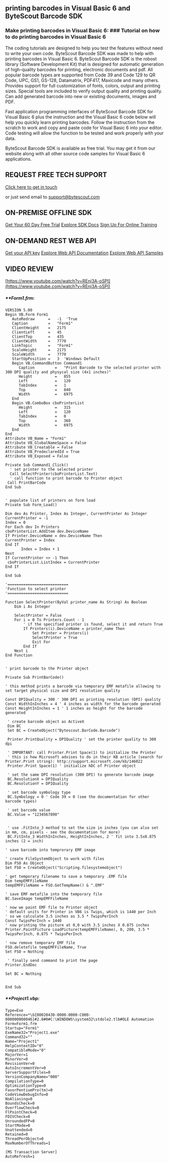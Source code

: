 ## printing barcodes in Visual Basic 6 and ByteScout Barcode SDK

### Make printing barcodes in Visual Basic 6: ### Tutorial on how to do printing barcodes in Visual Basic 6

The coding tutorials are designed to help you test the features without need to write your own code. ByteScout Barcode SDK was made to help with printing barcodes in Visual Basic 6. ByteScout Barcode SDK is the robost library (Software Development Kit) that is designed for automatic generation of high-quality barcodes for printing, electronic documents and pdf. All popular barcode types are supported from Code 39 and Code 129 to QR Code, UPC, GS1, GS-128, Datamatrix, PDF417, Maxicode and many others. Provides support for full customization of fonts, colors, output and printing sizes. Special tools are included to verify output quality and printing quality. Can add generated barcode into new or existing documents, images and PDF.

Fast application programming interfaces of ByteScout Barcode SDK for Visual Basic 6 plus the instruction and the Visual Basic 6 code below will help you quickly learn printing barcodes. Follow the instruction from the scratch to work and copy and paste code for Visual Basic 6 into your editor. Code testing will allow the function to be tested and work properly with your data.

ByteScout Barcode SDK is available as free trial. You may get it from our website along with all other source code samples for Visual Basic 6 applications.

## REQUEST FREE TECH SUPPORT

[Click here to get in touch](https://bytescout.zendesk.com/hc/en-us/requests/new?subject=ByteScout%20Barcode%20SDK%20Question)

or just send email to [support@bytescout.com](mailto:support@bytescout.com?subject=ByteScout%20Barcode%20SDK%20Question) 

## ON-PREMISE OFFLINE SDK 

[Get Your 60 Day Free Trial](https://bytescout.com/download/web-installer?utm_source=github-readme)
[Explore SDK Docs](https://bytescout.com/documentation/index.html?utm_source=github-readme)
[Sign Up For Online Training](https://academy.bytescout.com/)


## ON-DEMAND REST WEB API

[Get your API key](https://pdf.co/documentation/api?utm_source=github-readme)
[Explore Web API Documentation](https://pdf.co/documentation/api?utm_source=github-readme)
[Explore Web API Samples](https://github.com/bytescout/ByteScout-SDK-SourceCode/tree/master/PDF.co%20Web%20API)

## VIDEO REVIEW

[https://www.youtube.com/watch?v=REnj3A-oSPI](https://www.youtube.com/watch?v=REnj3A-oSPI)




<!-- code block begin -->

##### ****Form1.frm:**
    
```
VERSION 5.00
Begin VB.Form Form1 
   AutoRedraw      =   -1  'True
   Caption         =   "Form1"
   ClientHeight    =   2175
   ClientLeft      =   45
   ClientTop       =   435
   ClientWidth     =   7770
   LinkTopic       =   "Form1"
   ScaleHeight     =   2175
   ScaleWidth      =   7770
   StartUpPosition =   3  'Windows Default
   Begin VB.CommandButton Command1 
      Caption         =   "Print Barcode to the selected printer with 300 DPI quality and physycal size (4x1 inches)"
      Height          =   855
      Left            =   120
      TabIndex        =   1
      Top             =   840
      Width           =   6975
   End
   Begin VB.ComboBox cboPrinterList 
      Height          =   315
      Left            =   120
      TabIndex        =   0
      Top             =   360
      Width           =   6975
   End
End
Attribute VB_Name = "Form1"
Attribute VB_GlobalNameSpace = False
Attribute VB_Creatable = False
Attribute VB_PredeclaredId = True
Attribute VB_Exposed = False

Private Sub Command1_Click()
  ' set printer to the selected printer
  Call SelectPrinter(cboPrinterList.Text)
  ' call function to print barcode to Printer object
 Call PrintBarCode
End Sub

 
' populate list of printers on form load
Private Sub Form_Load()

Dim dev As Printer, Index As Integer, CurrentPrinter As Integer
CurrentPrinter = -1
Index = 0
For Each dev In Printers
cboPrinterList.AddItem dev.DeviceName
If Printer.DeviceName = dev.DeviceName Then
CurrentPrinter = Index
End If
       Index = Index + 1
Next
If CurrentPrinter <> -1 Then
 cboPrinterList.ListIndex = CurrentPrinter
End If

End Sub
 
'===========================
'Function to select printer
'===========================

Function SelectPrinter(ByVal printer_name As String) As Boolean
    Dim i As Integer

    SelectPrinter = False
    For i = 0 To Printers.Count - 1
        ' if the specified printer is found, select it and return True
        If Printers(i).DeviceName = printer_name Then
            Set Printer = Printers(i)
            SelectPrinter = True
            Exit For
        End If
    Next i
End Function


' print barcode to the Printer object

Private Sub PrintBarCode()
 
' this method prints a barcode via temporary EMF metafile allowing to set target physical size and DPI resolution quality

Const DPIQuality = 300 ' 300 DPI as printing resolution (DPI) quality
Const WidthInInches = 4 ' 4 inches as width for the barcode generated
Const HeightInInches = 1 ' 1 inches as height for the barcode generated

 ' create barcode object as ActiveX
 Dim BC
 Set BC = CreateObject("Bytescout.BarCode.Barcode")

 Printer.PrintQuality = DPIQuality ' set the printer quality to 300 dpi

 ' IMPORTANT: call Printer.Print Space(1) to initialize the Printer
 ' this is how Microsoft advises to do in their KB article (search for Printer.Print string): http://support.microsoft.com/kb/146022
 Printer.Print Space(1) ' initialize hDC of Printer object
 
 ' set the same DPI resolution (300 DPI) to generate barcode image
 BC.ResolutionX = DPIQuality
 BC.ResolutionY = DPIQuality
 
 ' set barcode symbology type
 BC.Symbology = 0 ' Code 39 = 0 (see the documentation for other barcode types)
 
 ' set barcode value
 BC.Value = "1234567890"
 
 
 ' use .FitInto_3 method to set the size in inches (you can also set in mm, cm, pixels - see the documentation for more)
 BC.FitInto_3 WidthInInches, HeightInInches, 2 ' fit into 3.5x0.875 inches (2 = inch)
  
' save barcode into temprorary EMF image

' create FileSystemObject to work with files
Dim FSO As Object
Set FSO = CreateObject("Scripting.filesystemobject")

' get temporary filename to save a temporary .EMF file
Dim tempEMFFileName
tempEMFFileName = FSO.GetTempName() & ".EMF"

' save EMF metafile into the temporary file
BC.SaveImage tempEMFFileName

' now we paint EMF file to Printer object
' default units for Printer in VB6 is Twips, which is 1440 per Inch
' so we calculate 3.5 inches as 3.5 * TwipsPerInch
Const TwipsPerInch = 1440
' now printing the picture at 0,0 with 3.5 inches X 0.875 inches
Printer.PaintPicture LoadPicture(tempEMFFileName), 0, 200, 3.5 * TwipsPerInch, 0.875 * TwipsPerInch

' now remove temporary EMF file
FSO.deletefile tempEMFFileName, True
Set FSO = Nothing
 
 ' finally send command to print the page
Printer.EndDoc
 
Set BC = Nothing


End Sub

```

<!-- code block end -->    

<!-- code block begin -->

##### ****Project1.vbp:**
    
```
Type=Exe
Reference=*\G{00020430-0000-0000-C000-000000000046}#2.0#0#C:\WINDOWS\system32\stdole2.tlb#OLE Automation
Form=Form1.frm
Startup="Form1"
ExeName32="Project1.exe"
Command32=""
Name="Project1"
HelpContextID="0"
CompatibleMode="0"
MajorVer=1
MinorVer=0
RevisionVer=0
AutoIncrementVer=0
ServerSupportFiles=0
VersionCompanyName="000"
CompilationType=0
OptimizationType=0
FavorPentiumPro(tm)=0
CodeViewDebugInfo=0
NoAliasing=0
BoundsCheck=0
OverflowCheck=0
FlPointCheck=0
FDIVCheck=0
UnroundedFP=0
StartMode=0
Unattended=0
Retained=0
ThreadPerObject=0
MaxNumberOfThreads=1

[MS Transaction Server]
AutoRefresh=1

```

<!-- code block end -->